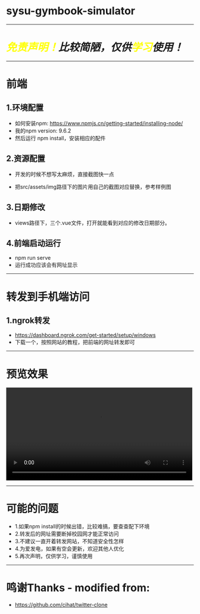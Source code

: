 # sysu-gymbook-simulator
---
# ***<font color=yellow>免责声明！</font>比较简陋，仅供<font color=yellow>学习</font>使用！***
---
# 前端

## 1.环境配置 
- 如何安装npm: https://www.npmjs.cn/getting-started/installing-node/
- 我的npm version: 9.6.2
- 然后运行 npm install，安装相应的配件


## 2.资源配置
- 开发的时候不想写太麻烦，直接截图快一点

- 把src/assets/img路径下的图片用自己的截图对应替换，参考样例图

## 3.日期修改
- views路径下，三个.vue文件，打开就能看到对应的修改日期部分。
  
## 4.前端启动运行
- npm run serve
- 运行成功应该会有网址显示
---
# 转发到手机端访问

## 1.ngrok转发
- https://dashboard.ngrok.com/get-started/setup/windows
- 下载一个，按照网站的教程，把前端的网址转发即可
---
# 预览效果

<video id="video" control="true" autoplay="true" preload="auto" width = "500">
      <source id="mp4" src="Yuanky123/SYSU-gymbook-simulator/preview.mp4" type="video/mp4">
</video>

---
# 可能的问题
- 1.如果npm install的时候出错，比较难搞，要查查配下环境
- 2.转发后的网址需要断掉校园网才能正常访问
- 3.不建议一直开着转发网站，不知道安全性怎样
- 4.为爱发电，如果有空会更新，欢迎其他人优化
- 5.再次声明，仅供学习，谨慎使用
---
# 鸣谢Thanks - modified from:
- https://github.com/cihat/twitter-clone
